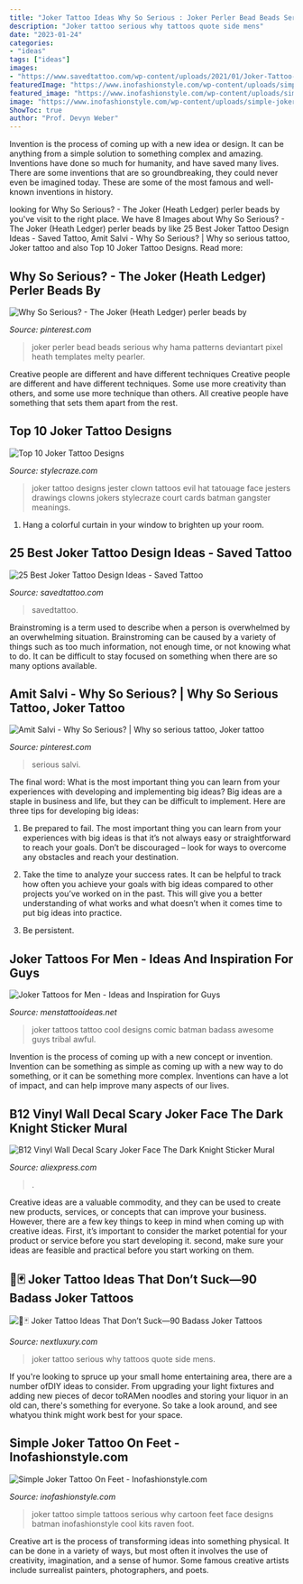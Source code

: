 ```yaml
---
title: "Joker Tattoo Ideas Why So Serious : Joker Perler Bead Beads Serious Why Hama Patterns Deviantart Pixel Heath Templates Melty Pearler"
description: "Joker tattoo serious why tattoos quote side mens"
date: "2023-01-24"
categories:
- "ideas"
tags: ["ideas"]
images:
- "https://www.savedtattoo.com/wp-content/uploads/2021/01/Joker-Tattoo-Why-So-Serious-Shoulder-Tattoo-768x960.jpg"
featuredImage: "https://www.inofashionstyle.com/wp-content/uploads/simple-joker-tattoo-on-feet.jpg"
featured_image: "https://www.inofashionstyle.com/wp-content/uploads/simple-joker-tattoo-on-feet.jpg"
image: "https://www.inofashionstyle.com/wp-content/uploads/simple-joker-tattoo-on-feet.jpg"
ShowToc: true
author: "Prof. Devyn Weber"
---
```



Invention is the process of coming up with a new idea or design. It can be anything from a simple solution to something complex and amazing. Inventions have done so much for humanity, and have saved many lives. There are some inventions that are so groundbreaking, they could never even be imagined today. These are some of the most famous and well-known inventions in history.

	

		
looking for Why So Serious? - The Joker (Heath Ledger) perler beads by you've visit to the right place. We have 8 Images about Why So Serious? - The Joker (Heath Ledger) perler beads by like 25 Best Joker Tattoo Design Ideas - Saved Tattoo, Amit Salvi - Why So Serious? | Why so serious tattoo, Joker tattoo and also Top 10 Joker Tattoo Designs. Read more:
		
    
## Why So Serious? - The Joker (Heath Ledger) Perler Beads By

<img loading=lazy src="https://i.pinimg.com/originals/1f/1a/4a/1f1a4a3774738e2a9bca38e1b316f2b1.jpg" onerror="this.onerror=null;this.src='https://tse4.mm.bing.net/th?id=OIP.8js0eRw10972RG2Uden-SAHaL1&amp;pid=15.1';" alt="Why So Serious? - The Joker (Heath Ledger) perler beads by">

_Source: pinterest.com_

>joker perler bead beads serious why hama patterns deviantart pixel heath templates melty pearler. 

	

Creative people are different and have different techniques
Creative people are different and have different techniques. Some use more creativity than others, and some use more technique than others. All creative people have something that sets them apart from the rest.

    
## Top 10 Joker Tattoo Designs

<img loading=lazy src="https://cdn2.stylecraze.com/wp-content/uploads/2013/11/Evil-Joker-with-Jester-Hat-Tattoo.jpg" onerror="this.onerror=null;this.src='https://tse3.mm.bing.net/th?id=OIP.F_OuRVXVvRD1nr10Yf4tAAHaHX&amp;pid=15.1';" alt="Top 10 Joker Tattoo Designs">

_Source: stylecraze.com_

>joker tattoo designs jester clown tattoos evil hat tatouage face jesters drawings clowns jokers stylecraze court cards batman gangster meanings. 

	

1. Hang a colorful curtain in your window to brighten up your room.

    
## 25 Best Joker Tattoo Design Ideas - Saved Tattoo

<img loading=lazy src="https://www.savedtattoo.com/wp-content/uploads/2021/01/Joker-Tattoo-Why-So-Serious-Shoulder-Tattoo-768x960.jpg" onerror="this.onerror=null;this.src='https://tse4.mm.bing.net/th?id=OIP._dvVvYuN_QPwaSUQcwuU_QHaJQ&amp;pid=15.1';" alt="25 Best Joker Tattoo Design Ideas - Saved Tattoo">

_Source: savedtattoo.com_

>savedtattoo. 

	

Brainstroming is a term used to describe when a person is overwhelmed by an overwhelming situation. Brainstroming can be caused by a variety of things such as too much information, not enough time, or not knowing what to do. It can be difficult to stay focused on something when there are so many options available.

    
## Amit Salvi - Why So Serious? | Why So Serious Tattoo, Joker Tattoo

<img loading=lazy src="https://i.pinimg.com/736x/88/28/da/8828da1ff58493ccae0b6ad2b28ec79e.jpg" onerror="this.onerror=null;this.src='https://tse2.mm.bing.net/th?id=OIP._dIJ9gQGz2QCGAUMdwp-AQHaJQ&amp;pid=15.1';" alt="Amit Salvi - Why So Serious? | Why so serious tattoo, Joker tattoo">

_Source: pinterest.com_

>serious salvi. 

	

The final word: What is the most important thing you can learn from your experiences with developing and implementing big ideas?
Big ideas are a staple in business and life, but they can be difficult to implement. Here are three tips for developing big ideas:
1. Be prepared to fail. The most important thing you can learn from your experiences with big ideas is that it’s not always easy or straightforward to reach your goals. Don’t be discouraged – look for ways to overcome any obstacles and reach your destination.

2. Take the time to analyze your success rates. It can be helpful to track how often you achieve your goals with big ideas compared to other projects you’ve worked on in the past. This will give you a better understanding of what works and what doesn’t when it comes time to put big ideas into practice.

3. Be persistent.

    
## Joker Tattoos For Men - Ideas And Inspiration For Guys

<img loading=lazy src="http://www.menstattooideas.net/tattooimages/2016/11/joker-tattoos-03.jpg" onerror="this.onerror=null;this.src='https://tse3.mm.bing.net/th?id=OIP.BB6AMJ8mp9_NJwmyu3OxzwHaLW&amp;pid=15.1';" alt="Joker Tattoos for Men - Ideas and Inspiration for Guys">

_Source: menstattooideas.net_

>joker tattoos tattoo cool designs comic batman badass awesome guys tribal awful. 

	

Invention is the process of coming up with a new concept or invention. Invention can be something as simple as coming up with a new way to do something, or it can be something more complex. Inventions can have a lot of impact, and can help improve many aspects of our lives.

    
## B12 Vinyl Wall Decal Scary Joker Face The Dark Knight Sticker Mural

<img loading=lazy src="https://ae01.alicdn.com/kf/HTB1T3E3OVXXXXaCaXXXq6xXFXXXp/B12-Vinyl-Wall-Decal-Scary-Joker-Face-The-Dark-Knight-Sticker-Mural-Home-Bathroom-Decor-Creative.jpg" onerror="this.onerror=null;this.src='https://tse1.mm.bing.net/th?id=OIP.ly9EdWPomK3YgdpkgoSbhgHaHa&amp;pid=15.1';" alt="B12 Vinyl Wall Decal Scary Joker Face The Dark Knight Sticker Mural">

_Source: aliexpress.com_

>. 

	

Creative ideas are a valuable commodity, and they can be used to create new products, services, or concepts that can improve your business. However, there are a few key things to keep in mind when coming up with creative ideas. First, it’s important to consider the market potential for your product or service before you start developing it. second, make sure your ideas are feasible and practical before you start working on them.

    
## 🤡🃏 Joker Tattoo Ideas That Don’t Suck—90 Badass Joker Tattoos

<img loading=lazy src="http://nextluxury.com/wp-content/uploads/joker-eyes-with-why-so-serious-quote-mens-rib-cage-side-tattoo.jpg" onerror="this.onerror=null;this.src='https://tse3.mm.bing.net/th?id=OIP.WTcXgiNy2V4pSMZ5wAaROAHaHa&amp;pid=15.1';" alt="🤡🃏 Joker Tattoo Ideas That Don’t Suck—90 Badass Joker Tattoos">

_Source: nextluxury.com_

>joker tattoo serious why tattoos quote side mens. 

	

If you're looking to spruce up your small home entertaining area, there are a number ofDIY ideas to consider. From upgrading your light fixtures and adding new pieces of decor toRAMen noodles and storing your liquor in an old can, there's something for everyone. So take a look around, and see whatyou think might work best for your space.

    
## Simple Joker Tattoo On Feet - Inofashionstyle.com

<img loading=lazy src="https://www.inofashionstyle.com/wp-content/uploads/simple-joker-tattoo-on-feet.jpg" onerror="this.onerror=null;this.src='https://tse3.mm.bing.net/th?id=OIP.U8wPV6_N9ZcCml13L3tbNQHaFj&amp;pid=15.1';" alt="Simple Joker Tattoo On Feet - Inofashionstyle.com">

_Source: inofashionstyle.com_

>joker tattoo simple tattoos serious why cartoon feet face designs batman inofashionstyle cool kits raven foot. 

	

Creative art is the process of transforming ideas into something physical. It can be done in a variety of ways, but most often it involves the use of creativity, imagination, and a sense of humor. Some famous creative artists include surrealist painters, photographers, and poets.

